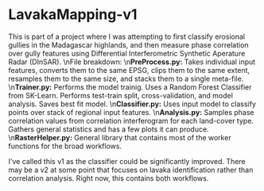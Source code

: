 # LavakaMapping-v1

This is part of a project where I was attempting to first classify erosional gullies in the Madagascar highlands, and then measure phase correlation over gully features using Differential Interferometric Synthetic Aperature Radar (DInSAR).
\nFile breakdown:
\n<strong>PreProcess.py:</strong> Takes individual input features, converts them to the same EPSG, clips them to the same extent, resamples them to the same size, and stacks them to a single meta-file.
\n<strong>Trainer.py:</strong> Performs the model trainig. Uses a Random Forest Classifier from SK-Learn. Performs test-train split, cross-validation, and model analysis. Saves best fit model.
\n<strong>Classifier.py:</strong> Uses input model to classify points over stack of regional input features. 
\n<strong>Analysis.py:</strong> Samples phase correlation values from correlation interferogram for each land-cover type. Gathers general statistics and has a few plots it can produce.
\n<strong>RasterHelper.py:</strong> General library that contains most of the worker functions for the broad workflows.

I've called this v1 as the classifier could be significantly improved. There may be a v2 at some point that focuses on lavaka identification rather than correlation analysis.
Right now, this contains both workflows.
